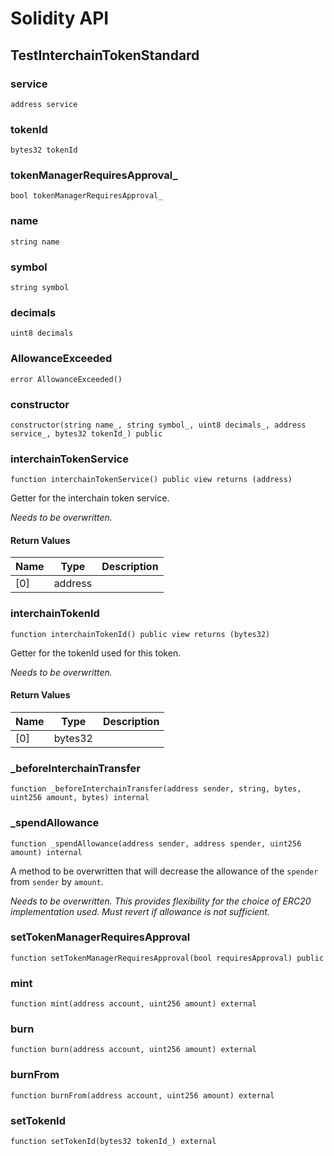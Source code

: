 # Solidity API

## TestInterchainTokenStandard

### service

```solidity
address service
```

### tokenId

```solidity
bytes32 tokenId
```

### tokenManagerRequiresApproval_

```solidity
bool tokenManagerRequiresApproval_
```

### name

```solidity
string name
```

### symbol

```solidity
string symbol
```

### decimals

```solidity
uint8 decimals
```

### AllowanceExceeded

```solidity
error AllowanceExceeded()
```

### constructor

```solidity
constructor(string name_, string symbol_, uint8 decimals_, address service_, bytes32 tokenId_) public
```

### interchainTokenService

```solidity
function interchainTokenService() public view returns (address)
```

Getter for the interchain token service.

_Needs to be overwritten._

#### Return Values

| Name | Type | Description |
| ---- | ---- | ----------- |
| [0] | address |  |

### interchainTokenId

```solidity
function interchainTokenId() public view returns (bytes32)
```

Getter for the tokenId used for this token.

_Needs to be overwritten._

#### Return Values

| Name | Type | Description |
| ---- | ---- | ----------- |
| [0] | bytes32 |  |

### _beforeInterchainTransfer

```solidity
function _beforeInterchainTransfer(address sender, string, bytes, uint256 amount, bytes) internal
```

### _spendAllowance

```solidity
function _spendAllowance(address sender, address spender, uint256 amount) internal
```

A method to be overwritten that will decrease the allowance of the `spender` from `sender` by `amount`.

_Needs to be overwritten. This provides flexibility for the choice of ERC20 implementation used. Must revert if allowance is not sufficient._

### setTokenManagerRequiresApproval

```solidity
function setTokenManagerRequiresApproval(bool requiresApproval) public
```

### mint

```solidity
function mint(address account, uint256 amount) external
```

### burn

```solidity
function burn(address account, uint256 amount) external
```

### burnFrom

```solidity
function burnFrom(address account, uint256 amount) external
```

### setTokenId

```solidity
function setTokenId(bytes32 tokenId_) external
```

